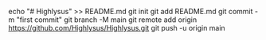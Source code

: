 echo "# Highlysus" >> README.md
git init
git add README.md
git commit -m "first commit"
git branch -M main
git remote add origin https://github.com/Highlysus/Highlysus.git
git push -u origin main
